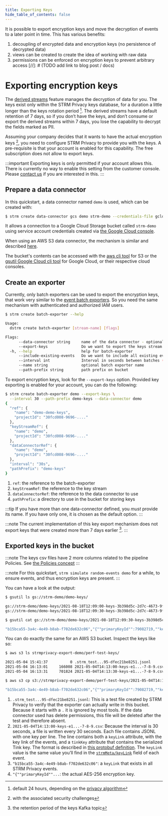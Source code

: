```yaml
---
title: Exporting Keys
hide_table_of_contents: false
---
```


[policies]: ../../../02-concepts/01-data-processing/05-policies.md
It is possible to export encryption keys and move the decryption of events to a later point in time.
This has various benefits:
1. decoupling of encrypted data and encryption keys (no persistence of decrypted data)
2. views can be created to create the idea of working with raw data
3. permissions can be enforced on encryption keys to prevent arbitrary access
[//]: # (TODO add link to blog post / docs)

# Exporting encryption keys

The [derived streams](docs/03-quickstart/01-streaming/01-creating-streams.md#creating-decrypted-streams) feature
manages the decryption of data for you. The keys exist only within the
STRM Privacy keys database, for a duration a little longer than the keys
rotation period [^1]. The derived streams have a default retention of 7
days, so if you don’t have the keys, and don’t consume or export the
derived streams within 7 days, you lose the capability to decrypt the
fields marked as PII.

Assuming your company decides that it wants to have the actual
encryption keys [^2], you need to configure STRM Privacy to provide you
with the keys. A pre-requisite is that your account is enabled for this
capability. The free subscription does not allow to export keys.

:::important
Exporting keys is only permitted if your account allows this. There is
currently no way to enable this setting from the customer console.
Please [contact us](docs/05-contact/index.md) if you are interested in this.
:::

## Prepare a data connector

In this quickstart, a data connector named `demo` is used, which can be created with:

```bash
$ strm create data-connector gcs demo strm-demo --credentials-file gcloud.json
```

It allows a connection to a Google Cloud Storage bucket called `strm-demo`
using service account credentials created via [the Google Cloud
console](https://console.cloud.google.com/iam-admin/serviceaccounts/create).

When using an AWS S3 data connector, the mechanism is similar and described
[here](docs/03-quickstart/01-streaming/04-receiving-data/01-batch-export.md).

The bucket's contents can be accessed with the [aws cli
tool](https://aws.amazon.com/cli/) for S3 or the [gsutil Google Cloud
cli tool](https://cloud.google.com/storage/docs/gsutil) for Google
Cloud, or their respective cloud consoles.

## Create an exporter

Currently, only batch exporters can be used to export the encryption keys, that
work very similar to the [event batch exporters](docs/03-quickstart/01-streaming/04-receiving-data/01-batch-export.md).
So you need the same mechanism with authenticated and authorized IAM users.

```bash
$ strm create batch-exporter --help

Usage:
  dstrm create batch-exporter [stream-name] [flags]

Flags:
      --data-connector string     name of the data connector - optional if you own only one data connector
      --export-keys               Do we want to export the keys stream
  -h, --help                      help for batch-exporter
      --include-existing-events   Do we want to include all existing events
      --interval int              Interval in seconds between batches (default 60)
      --name string               optional batch exporter name
      --path-prefix string        path prefix on bucket
```

To export encryption keys, look for the `--export-keys` option. Provided key exporting is
enabled for your account, you can do the following:

```bash showLineNumbers
$ strm create batch-exporter demo --export-keys \
  --interval 30 --path-prefix demo-keys --data-connector demo
{
  "ref": {
    "name": "demo-demo-keys",
    "projectId": "30fcd008-9696-...."
  },
  "keyStreamRef": {
    "name": "demo",
    "projectId": "30fcd008-9696-...."
  },
  "dataConnectorRef": {
    "name": "demo",
    "projectId": "30fcd008-9696-...."
  },
  "interval": "30s",
  "pathPrefix": "demo-keys"
}
```

1. `ref`: the reference to the batch-exporter
2. `keyStreamRef`: the reference to the key stream
3. `dataConnectorRef`: the reference to the data connector to use
4. `pathPrefix`: a directory to use in the bucket for storing keys

:::tip
If you have more than one data-connector defined, you *must* provide its name.
If you have only one, it is chosen as the default option.
:::

:::note
The current implementation of this key
export mechanism does not export keys that were created more than 7 days
earlier [^3].
:::

## Exported keys in the bucket

:::note
The keys csv files have 2 more columns related to the pipeline Policies. See [the Policies concept][policies]
:::

:::note
For this quickstart, `strm simulate random-events demo` for a while, to ensure events, and thus encryption keys
are present.
:::

You can have a look at the output:
```bash
$ gsutil ls gs://strm-demo/demo-keys/

gs://strm-demo/demo-keys/2021-08-18T12:09:00-keys-3b398d5c-2d7c-4673-9f73-3693e137ddbb---0-1-2-3-4.csv
gs://strm-demo/demo-keys/2021-08-18T12:09:30-keys-3b398d5c-2d7c-4673-9f73-3693e137ddbb---0-1-2-3-4.csv

$ gsutil cat gs://strm-demo/demo-keys/2021-08-18T12:09:30-keys-3b398d5c-2d7c-4673-9f73-3693e137ddbb---0-1-2-3-4.csv | tail -1

"b15bca55-3a4c-4e49-b8ab-f702de632c06","{""primaryKeyId"":79082719,""key"":[{""keyData"":{""typeUrl"":""type.googleapis.com/google.crypto.tink.AesSivKey"",""value"":""EkDZZDHV5UnICX/N6G..."",""keyMaterialType"":""SYMMETRIC""},""status"":""ENABLED"",""keyId"":79082719,""outputPrefixType"":""TINK""}]}
```

You can do exactly the same for an AWS S3 bucket. Inspect the keys like so:
```bash
$ aws s3 ls strmprivacy-export-demo/perf-test-keys/

2021-05-04 15:41:37          0 .strm_test...95-dfec21be8251.jsonl
2021-05-04 16:13:01     166008 2021-05-04T14:13:00-keys-e1...-7-8-9.csv
2021-05-04 16:13:31     701824 2021-05-04T14:13:30-keys-e1...-7-8-9.csv

$ aws s3 cp s3://strmprivacy-export-demo/perf-test-keys/2021-05-04T14:13:00-keys-e1...-7-8-9.csv - | tail -1

"b15bca55-3a4c-4e49-b8ab-f702de632c06","{""primaryKeyId"":79082719,""key"":[{""keyData"":{""typeUrl"":""type.googleapis.com/google.crypto.tink.AesSivKey"",""value"":""EkDZZDHV5UnICX..."",""keyMaterialType"":""SYMMETRIC""},""status"":""ENABLED"",""keyId"":79082719,""outputPrefixType"":""TINK""}]}
```
1. `.strm_test...95-dfec21be8251.jsonl`: This is a test file created by STRM Privacy to verify that the exporter can
    actually write in this bucket. Because it starts with a `.` it is
    ignored by most tools. If the data connector used has delete
    permissions, this file will be deleted after the test and therefore absent.
2. `2021-05-04T14:13:00-keys-e1...-7-8-9.csv`: Because the interval is 30 seconds, a file is written every 30
    seconds. Each file contains JSONL with one key per line. The
    line contains both a `keyLink` attribute, with the key link of the
    events, and a `tinkKey` attribute that contains the serialized Tink
    key. The format is described in [this protobuf definition](https://github.com/google/tink/blob/master/proto/tink.proto).
    The `keyLink` value is the same value you’ll find in the
    [`strmMeta/keyLink`](docs/02-concepts/02-data-contracts/02-strm-meta.md) field of each event.
3. `"b15bca55-3a4c-4e49-b8ab-f702de632c06"`: a `keyLink` that exists in all STRM Privacy events.
4. `"{""primaryKeyId""...`: the actual AES-256 encryption key.

[^1]: default 24 hours, depending on the [privacy algorithm](docs/01-overview/01-principles.md#5-deterministic-privacy-algorithms-privacy-algorithms)
[^2]: with the associated security challenges
[^3]: the retention period of the keys Kafka topic
